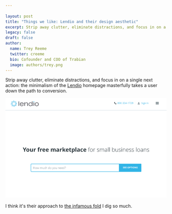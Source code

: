 ```yaml
---

layout: post
title: "Things we like: Lendio and their design aesthetic"
excerpt: Strip away clutter, eliminate distractions, and focus in on a single next action. The minimalism of the Lendio home page masterfully takes a user down the path to conversion.
legacy: false
draft: false
author:
  name: Trey Reeme
  twitter: creeme
  bio: Cofounder and COO of Trabian
  image: authors/trey.png
---
```


Strip away clutter, eliminate distractions, and focus in on a single next action: the minimalism of the [Lendio](https://www.lendio.com) homepage masterfully takes a user down the path to conversion.

 ![Lendio homepage view](/images/lendio.png)

I think it\'s their approach to [the infamous fold](http://designhooks.com/above-the-fold-and-below-the-fold-myths-and-reality/) I dig so much.
